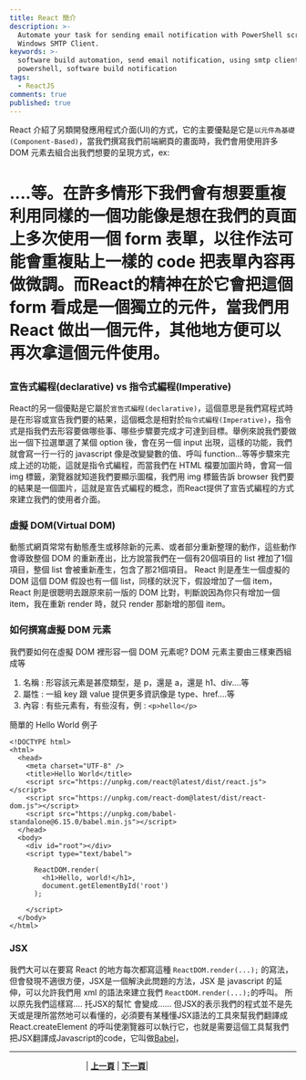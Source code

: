 ```yaml
---
title: React 簡介
description: >-
  Automate your task for sending email notification with PowerShell script and
  Windows SMTP Client.
keywords: >-
  software build automation, send email notification, using smtp client in
  powershell, software build notification
tags:
  - ReactJS
comments: true
published: true
---
```



React 介紹了另類開發應用程式介面(UI)的方式，它的主要優點是它是`以元件為基礎(Component-Based)`，當我們撰寫我們前端網頁的畫面時，我們會用使用許多 DOM 元素去組合出我們想要的呈現方式，ex:<div><span><h1>....等。在許多情形下我們會有想要重複利用同樣的一個功能像是想在我們的頁面上多次使用一個 form 表單，以往作法可能會重複貼上一樣的 code 把表單內容再做微調。而React的精神在於它會把這個 form 看成是一個獨立的元件，當我們用 React 做出一個元件，其他地方便可以再次拿這個元件使用。

### 宣告式編程(declarative) vs 指令式編程(Imperative)
React的另一個優點是它屬於`宣告式編程(declarative)`，這個意思是我們寫程式時是在形容或宣告我們要的結果，這個概念是相對於`指令式編程(Imperative)`，指令式是指我們去形容要做哪些事、哪些步驟要完成才可達到目標。舉例來說我們要做出一個下拉選單選了某個 option 後，會在另一個 input 出現，這樣的功能，我們就會寫一行一行的 javascript 像是改變變數的值、呼叫 function...等等步驟來完成上述的功能，這就是指令式編程，而當我們在 HTML 檔要加圖片時，會寫一個 img 標籤，瀏覽器就知道我們要顯示圖檔，我們用 img 標籤告訴 browser 我們要的結果是一個圖片，這就是宣告式編程的概念，而React提供了宣告式編程的方式來建立我們的使用者介面。

### 虛擬 DOM(Virtual DOM)
動態式網頁常常有動態產生或移除新的元素、或者部分重新整理的動作，這些動作會導致整個 DOM 的重新產出，比方說當我們在一個有20個項目的 list 裡加了1個項目，整個 list 會被重新產生，包含了那21個項目。
React 則是產生一個虛擬的 DOM 這個 DOM 假設也有一個 list，同樣的狀況下，假設增加了一個 item，React 則是很聰明去跟原來前一版的 DOM 比對，判斷說因為你只有增加一個 item，我在重新 render 時，就只 render 那新增的那個 item。

### 如何撰寫虛擬 DOM 元素

我們要如何在虛擬 DOM 裡形容一個 DOM 元素呢?
DOM 元素主要由三樣東西組成等
1. 名稱 : 形容該元素是甚麼類型，是 p，還是 a，還是 h1、div....等
2. 屬性 : 一組 key 跟 value 提供更多資訊像是 type、href....等
3. 內容 : 有些元素有，有些沒有，例 : `<p>hello</p>` 

簡單的 Hello World 例子
```
<!DOCTYPE html>
<html>
  <head>
    <meta charset="UTF-8" />
    <title>Hello World</title>
    <script src="https://unpkg.com/react@latest/dist/react.js"></script>
    <script src="https://unpkg.com/react-dom@latest/dist/react-dom.js"></script>
    <script src="https://unpkg.com/babel-standalone@6.15.0/babel.min.js"></script>
  </head>
  <body>
    <div id="root"></div>
    <script type="text/babel">

      ReactDOM.render(
        <h1>Hello, world!</h1>,
        document.getElementById('root')
      );

    </script>
  </body>
</html>
```
### JSX
我們大可以在要寫 React 的地方每次都寫這種 `ReactDOM.render(...);` 的寫法，但會發現不適很方便，JSX是一個解決此問題的方法，JSX 是 javascript 的延伸，可以允許我們用 xml 的語法來建立我們 `ReactDOM.render(...);`的呼叫。
所以原先我們這樣寫.... 托JSX的幫忙 會變成......
但JSX的表示我們的程式並不是先天或是理所當然地可以看懂的，必須要有某種懂JSX語法的工具來幫我們翻譯成React.createElement 的呼叫使瀏覽器可以執行它，也就是需要這個工具幫我們把JSX翻譯成Javascript的code，它叫做[Babel](https://babeljs.io/)，

---
&nbsp;&nbsp;&nbsp;&nbsp;&nbsp;&nbsp;&nbsp;&nbsp;&nbsp;&nbsp;&nbsp;&nbsp;&nbsp;&nbsp;
&nbsp;&nbsp;&nbsp;&nbsp;&nbsp;&nbsp;&nbsp;&nbsp;&nbsp;&nbsp;&nbsp;&nbsp;&nbsp;&nbsp;
&nbsp;&nbsp;&nbsp;
| [**上一頁**](/react/) | [**下一頁**](/react/react_page2)|
&nbsp;&nbsp;&nbsp;&nbsp;&nbsp;&nbsp;&nbsp;&nbsp;&nbsp;&nbsp;&nbsp;&nbsp;&nbsp;&nbsp;
&nbsp;&nbsp;&nbsp;&nbsp;&nbsp;&nbsp;&nbsp;&nbsp;&nbsp;&nbsp;&nbsp;&nbsp;&nbsp;&nbsp;&nbsp;
